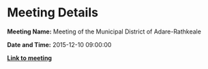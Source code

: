 # Meeting Details

**Meeting Name:** Meeting of the Municipal District of Adare-Rathkeale

**Date and Time:** 2015-12-10 09:00:00

**<a href="https://www.limerick.ie/council/whats-on/meeting-municipal-district-adare-rathkeale-3" target="_blank">Link to meeting</a>**
